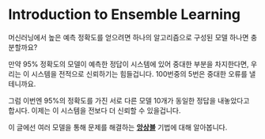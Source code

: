 # Introduction to Ensemble Learning



머신러닝에서 높은 예측 정확도를 얻으려면 하나의 알고리즘으로 구성된 모델 하나면 충분할까요?

만약 95% 정확도의 모델이 예측한 정답이 시스템에 있어 중대한 부분을 차지한다면, 우리는 이 시스템을 전적으로 신뢰하기는 힘들겁니다. 100번중의 5번은 중대한 오류를 낼테니까요.

그럼 이번엔 95%의 정확도를 가진 서로 다른 모델 10개가 동일한 정답을 내놓았다고 합시다. 이제는 이 시스템을 전보다 더 신뢰할 수 있을겁니다.

이 글에선 여러 모델을 통해 문제를 해결하는 <u>**앙상블**</u> 기법에 대해 알아봅니다.

